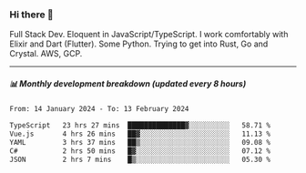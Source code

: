 ### Hi there 👋

Full Stack Dev. Eloquent in JavaScript/TypeScript. I work comfortably with Elixir and Dart (Flutter). Some Python. Trying to get into Rust, Go and Crystal. AWS, GCP.

***

##### 📊 Monthly development breakdown (updated every 8 hours)

<!--START_SECTION:waka-->

```txt
From: 14 January 2024 - To: 13 February 2024

TypeScript   23 hrs 27 mins  ██████████████▓░░░░░░░░░░   58.71 %
Vue.js       4 hrs 26 mins   ██▓░░░░░░░░░░░░░░░░░░░░░░   11.13 %
YAML         3 hrs 37 mins   ██▒░░░░░░░░░░░░░░░░░░░░░░   09.08 %
C#           2 hrs 50 mins   █▓░░░░░░░░░░░░░░░░░░░░░░░   07.12 %
JSON         2 hrs 7 mins    █▒░░░░░░░░░░░░░░░░░░░░░░░   05.30 %
```

<!--END_SECTION:waka-->
